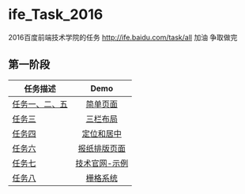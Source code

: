 # ife_Task_2016
2016百度前端技术学院的任务 http://ife.baidu.com/task/all 加油 争取做完
 
 ## 第一阶段
 
| 任务描述        | Demo           | 
| ------------- |:-------------:| 
| [任务一、二、五](http://ife.baidu.com/task/detail?taskId=5) |   [简单页面](http://wufenfen.github.io/ife_Task_2016/task1/task1.html)| 
| [任务三](http://ife.baidu.com/task/detail?taskId=3) |   [三栏布局](http://wufenfen.github.io/ife_Task_2016/task3/task3.html)| 
| [任务四](http://ife.baidu.com/task/detail?taskId=4) | [定位和居中](http://wufenfen.github.io/ife_Task_2016/task4/task4.html)| 
| [任务六](http://ife.baidu.com/task/detail?taskId=6) |  [报纸排版页面](http://wufenfen.github.io/ife_Task_2016/task6/task6.html)| 
| [任务七](http://ife.baidu.com/task/detail?taskId=7) |  [技术官网-示例](http://wufenfen.github.io/ife_Task_2016/task7/task7.html)| 
| [任务八](http://ife.baidu.com/task/detail?taskId=8) |  [栅格系统](http://wufenfen.github.io/ife_Task_2016/task8/task8.html)| 
